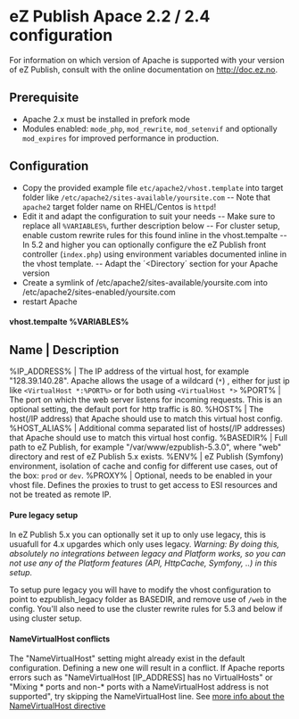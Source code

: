 eZ Publish Apace 2.2 / 2.4  configuration
=========================================

For information on which version of Apache is supported with your version of eZ Publish, consult with the online documentation on http://doc.ez.no.


Prerequisite
------------
- Apache 2.x must be installed in prefork mode
- Modules enabled: `mode_php`, `mod_rewrite`, `mod_setenvif` and optionally `mod_expires` for improved performance in production.


Configuration
------------
- Copy the provided example file `etc/apache2/vhost.template` into target folder like `/etc/apache2/sites-available/yoursite.com`
-- Note that `apache2` target folder name on RHEL/Centos is `httpd`!
- Edit it and adapt the configuration to suit your needs
-- Make sure to replace all `%VARIABLES%`, further description below
-- For cluster setup, enable custom rewrite rules for this found inline in the vhost.tempalte
-- In 5.2 and higher you can optionally configure the eZ Publish front controller (`index.php`) using environment variables documented inline in the vhost template.
-- Adapt the ´<Directory´ section for your Apache version
- Create a symlink of /etc/apache2/sites-available/yoursite.com into /etc/apache2/sites-enabled/yoursite.com
- restart Apache

#### vhost.tempalte %VARIABLES%

Name         | Description
-------------------------------------
%IP_ADDRESS% | The IP address of the virtual host, for example "128.39.140.28". Apache allows the usage of a wildcard (`*`) , either for just ip like `<VirtualHost *:%PORT%>` or for both using `<VirtualHost *>`
%PORT%       | The port on which the web server listens for incoming requests. This is an optional setting, the default port for http traffic is 80.
%HOST%       | The host(/IP address) that Apache should use to match this virtual host config.
%HOST_ALIAS% | Additional comma separated list of hosts(/IP addresses) that Apache should use to match this virtual host config.
%BASEDIR%    | Full path to eZ Publish, for example "/var/www/ezpublish-5.3.0", where "web" directory and rest of eZ Publish 5.x exists.
%ENV%        | eZ Publish (Symfony) environment, isolation of cache and config for different use cases, out of the box: `prod` or `dev`.
%PROXY%      | Optional, needs to be enabled in your vhost file. Defines the proxies to trust to get access to ESI resources and not be treated as remote IP.

#### Pure legacy setup

In eZ Publish 5.x you can optionally set it up to only use legacy, this is usuafull for 4.x upgardes which only uses legacy.
*Warning: By doing this, absolutely no integrations between legacy and Platform works, so you can not use any of the Platform features (API, HttpCache, Symfony, ..) in this setup.*

To setup pure legacy you will have to modify the vhost configuration to point to ezpublish_legacy folder as BASEDIR, and remove use of `/web` in the config.
You'll also need to use the cluster rewrite rules for 5.3 and below if using cluster setup.

#### NameVirtualHost conflicts

The "NameVirtualHost" setting might already exist in the default configuration. Defining a new one will result in a conflict. If Apache reports errors such as "NameVirtualHost [IP_ADDRESS] has no VirtualHosts" or "Mixing * ports and non-* ports with a NameVirtualHost address is not supported", try skipping the NameVirtualHost line. See [more info about the NameVirtualHost directive](http://httpd.apache.org/docs/2.2/mod/core.html#namevirtualhost)
